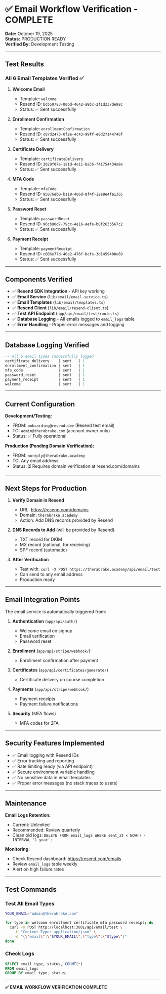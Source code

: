 # ✅ Email Workflow Verification - COMPLETE

**Date:** October 19, 2025  
**Status:** PRODUCTION READY  
**Verified By:** Development Testing  

---

## Test Results

### All 6 Email Templates Verified ✅

1. **Welcome Email** 
   - Template: `welcome`
   - Resend ID: `bcb50783-00bd-4642-a8bc-2f1d337de98c`
   - Status: ✅ Sent successfully

2. **Enrollment Confirmation**
   - Template: `enrollmentConfirmation`
   - Resend ID: `c87d2473-0f2e-4c43-99ff-e8d27144746f`
   - Status: ✅ Sent successfully

3. **Certificate Delivery**
   - Template: `certificateDelivery`
   - Resend ID: `2020f07e-1a1d-4e11-ba36-f41754434a8e`
   - Status: ✅ Sent successfully

4. **MFA Code**
   - Template: `mfaCode`
   - Resend ID: `95076eb0-b118-406d-8f4f-12e8e4fa1365`
   - Status: ✅ Sent successfully

5. **Password Reset**
   - Template: `passwordReset`
   - Resend ID: `96cb80d7-79cc-4e16-aefe-b8f2633567c2`
   - Status: ✅ Sent successfully

6. **Payment Receipt**
   - Template: `paymentReceipt`
   - Resend ID: `c006e77d-40e2-476f-bcfe-3d1459408e69`
   - Status: ✅ Sent successfully

---

## Components Verified

- ✅ **Resend SDK Integration** - API key working
- ✅ **Email Service** (`lib/email/email-service.ts`)
- ✅ **Email Templates** (`lib/email/templates.ts`)
- ✅ **Resend Client** (`lib/email/resend-client.ts`)
- ✅ **Test API Endpoint** (`app/api/email/test/route.ts`)
- ✅ **Database Logging** - All emails logged to `email_logs` table
- ✅ **Error Handling** - Proper error messages and logging

---

## Database Logging Verified
```sql
-- All 6 email types successfully logged
certificate_delivery    | sent   | 1
enrollment_confirmation | sent   | 1
mfa_code                | sent   | 1
password_reset          | sent   | 1
payment_receipt         | sent   | 1
welcome                 | sent   | 1
```

---

## Current Configuration

**Development/Testing:**
- FROM: `onboarding@resend.dev` (Resend test email)
- TO: `admin@therabrake.com` (account owner only)
- Status: ✅ Fully operational

**Production (Pending Domain Verification):**
- FROM: `noreply@therabrake.academy`
- TO: Any email address
- Status: ⏳ Requires domain verification at resend.com/domains

---

## Next Steps for Production

1. **Verify Domain in Resend**
   - URL: https://resend.com/domains
   - Domain: `therabrake.academy`
   - Action: Add DNS records provided by Resend

2. **DNS Records to Add** (will be provided by Resend):
   - TXT record for DKIM
   - MX record (optional, for receiving)
   - SPF record (automatic)

3. **After Verification**
   - Test with: `curl -X POST https://therabrake.academy/api/email/test`
   - Can send to any email address
   - Production ready

---

## Email Integration Points

The email service is automatically triggered from:

1. **Authentication** (`app/api/auth/`)
   - Welcome email on signup
   - Email verification
   - Password reset

2. **Enrollment** (`app/api/stripe/webhook/`)
   - Enrollment confirmation after payment

3. **Certificates** (`app/api/certificates/generate/`)
   - Certificate delivery on course completion

4. **Payments** (`app/api/stripe/webhook/`)
   - Payment receipts
   - Payment failure notifications

5. **Security** (MFA flows)
   - MFA codes for 2FA

---

## Security Features Implemented

- ✅ Email logging with Resend IDs
- ✅ Error tracking and reporting
- ✅ Rate limiting ready (via API endpoint)
- ✅ Secure environment variable handling
- ✅ No sensitive data in email templates
- ✅ Proper error messages (no stack traces to users)

---

## Maintenance

**Email Logs Retention:**
- Current: Unlimited
- Recommended: Review quarterly
- Clean old logs: `DELETE FROM email_logs WHERE sent_at < NOW() - INTERVAL '1 year';`

**Monitoring:**
- Check Resend dashboard: https://resend.com/emails
- Review `email_logs` table weekly
- Alert on high failure rates

---

## Test Commands

### Test All Email Types
```bash
YOUR_EMAIL="admin@therabrake.com"

for type in welcome enrollment certificate mfa password receipt; do
  curl -X POST http://localhost:3001/api/email/test \
    -H "Content-Type: application/json" \
    -d "{\"email\":\"$YOUR_EMAIL\",\"type\":\"$type\"}"
done
```

### Check Logs
```sql
SELECT email_type, status, COUNT(*) 
FROM email_logs 
GROUP BY email_type, status;
```

---

**✅ EMAIL WORKFLOW VERIFICATION COMPLETE**


